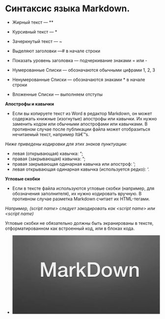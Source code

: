 # Синтаксис языка Markdown. 

* Жирный текст — **

* Курсивный текст — *

* Зачеркнутый текст — ~

* Выделяют заголовки —# в начале строки

* Показать уровень заголовка —
подчеркивание знаками = или -

* Нумерованные Списки —
обозначаются обычными
цифрами 1, 2, 3

* Ненумерованные Списки —
обозначаются знаками *
в начале строки

* Вложенные Списки —
выполняем отступы

**Апострофы и кавычки**

* Если вы копируете текст из Word в редактор Markdown, он может содержать книжные (изогнутые) апострофы или кавычки. Их нужно заменить кодом или обычными апострофами или кавычками. В противном случае после публикации файла может отобразиться нечитаемый текст, например Itâ€™s.

*Ниже приведены кодировки для этих знаков пунктуации:*

* левая (открывающая) кавычка: &#8220;;
* правая (закрывающая) кавычка: &#8221;;
* правая закрывающая одинарная кавычка или апостроф: &#8217;;
* левая открывающая одинарная кавычка (используется редко): &#8216;.

**Угловые скобки**

* Если в тексте файла используются угловые скобки (например, для обозначения заполнителя), их нужно кодировать вручную. В противном случае разметка Markdown считает их HTML-тегами.

*Например, (script name> следует закодировать как &lt;script name&gt; или \<script name)*

Угловые скобки не обязательно должны быть экранированы в тексте, отформатированном как встроенный код, или в блоках кода.

* ![привет](mark.jpg)

